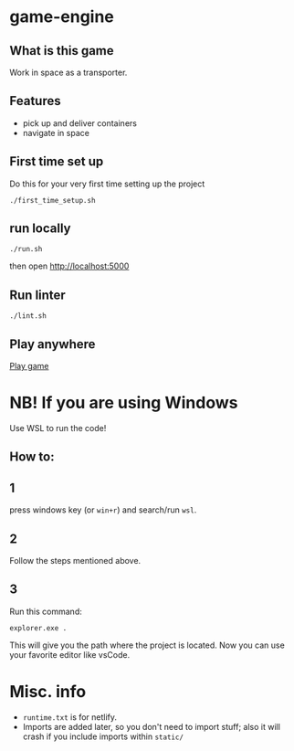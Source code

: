 # game-engine

## What is this game

Work in space as a transporter.

## Features

-   pick up and deliver containers
-   navigate in space

## First time set up

Do this for your very first time setting up the project

```
./first_time_setup.sh
```

## run locally

```
./run.sh
```

then open [http://localhost:5000]()

## Run linter

```
./lint.sh
```

## Play anywhere

[Play game](https://romskip.netlify.app/)


# NB! If you are using Windows

Use WSL to run the code!

## How to:

## 1

press windows key (or `win+r`)  and search/run `wsl`.

## 2

Follow the steps mentioned above.

## 3

Run this command:

```
explorer.exe .
```

This will give you the path where the project is located. Now you can use your favorite editor like vsCode.

# Misc. info

- `runtime.txt` is for netlify.
- Imports are added later, so you don't need to import stuff; also it will crash if you include imports within `static/`
